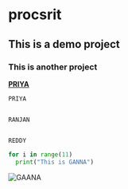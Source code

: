 # procsrit
## This is a demo project
### This is another project
[**PRIYA**](https://www.w3schools.com/html/)
```
PRIYA


RANJAN


REDDY
```
```python
for i in range(11)
  print("This is GANNA")
```
![GAANA](https://user-images.githubusercontent.com/40231741/47642085-fc1f1080-db24-11e8-9468-0bbbe029fb2e.jpg)
